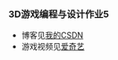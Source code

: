 ### 3D游戏编程与设计作业5
* 博客见[我的CSDN](https://blog.csdn.net/xuan_ting/article/details/102304879)
* 游戏视频见[爱奇艺](http://www.iqiyi.com/w_19sba556q9.html)
